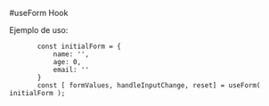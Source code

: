  #useForm Hook

 Ejemplo de uso:
 ```
        const initialForm = {
            name: '',
            age: 0,
            email: ''
        }
    	const [ formValues, handleInputChange, reset] = useForm( initialForm );
```

